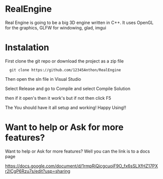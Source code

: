 # RealEngine

Real Engine is going to be a big 3D engine written in C++. It uses OpenGL for the graphics, GLFW for windowing, glad, imgui

# Instalation

First clone the git repo or download the project as a zip file
```
  git clone https://github.com/12345Anthon/RealEngine
```
Then open the sln file in Visual Studio

Select Release and go to Compile and select Compile Solution

then if it open's then it work's but if not then click F5

The You should have it all setup and working! Happy Using!!

# Want to help or Ask for more features?

Want to help or Ask for more features? Well you can the link is to a docs page

https://docs.google.com/document/d/1rmpRiQicgcuoiF9O_fx6sSLXfHZ17PXr2ICgP6Rzu7s/edit?usp=sharing
